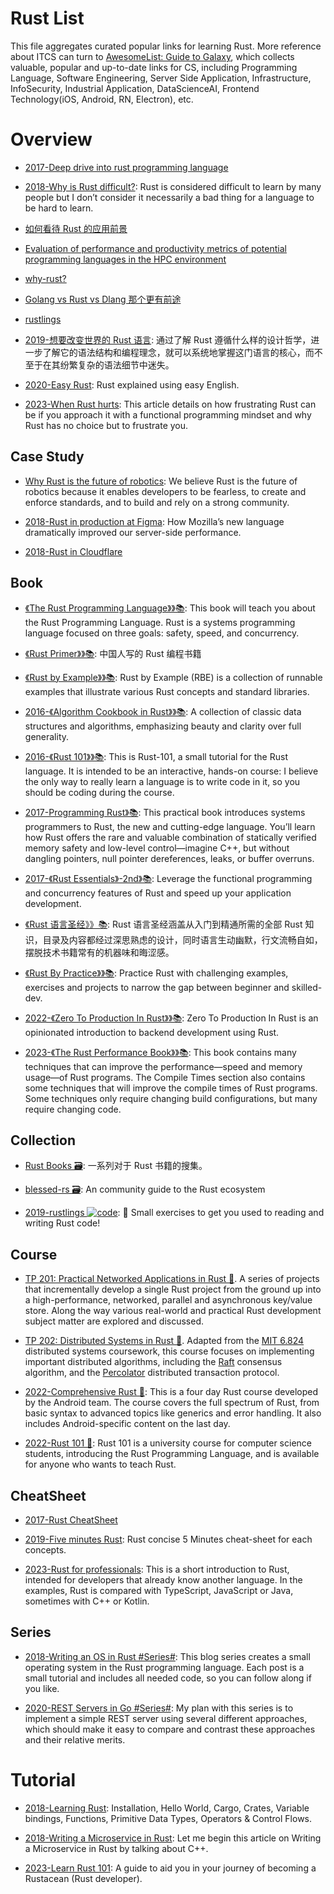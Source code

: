 # Rust List

This file aggregates curated popular links for learning Rust. More reference about ITCS can turn to [AwesomeList: Guide to Galaxy](https://github.com/wx-chevalier/Awesome-Lists), which collects valuable, popular and up-to-date links for CS, including Programming Language, Software Engineering, Server Side Application, Infrastructure, InfoSecurity, Industrial Application, DataScienceAI, Frontend Technology(iOS, Android, RN, Electron), etc.

# Overview

- [2017-Deep drive into rust programming language](https://parg.co/UP1)

- [2018-Why is Rust difficult?](https://vorner.github.io/difficult.html): Rust is considered difficult to learn by many people but I don’t consider it necessarily a bad thing for a language to be hard to learn.

- [如何看待 Rust 的应用前景](http://www.zhihu.com/question/30407715)

- [Evaluation of performance and productivity metrics of potential programming languages in the HPC environment](http://octarineparrot.com/assets/mrfloya-thesis-ba.pdf)

- [why-rust?](http://www.oreilly.com/programming/free/files/why-rust.pdf?hmsr=toutiao.io&utm_medium=toutiao.io&utm_source=toutiao.io)

- [Golang vs Rust vs Dlang 那个更有前途](http://www.zhihu.com/question/27226962)

- [rustlings](https://github.com/carols10cents/rustlings)

- [2019-想要改变世界的 Rust 语言](https://mp.weixin.qq.com/s/lPbag5EbuWPUZOCvObW-yw): 通过了解 Rust 遵循什么样的设计哲学，进一步了解它的语法结构和编程理念，就可以系统地掌握这门语言的核心，而不至于在其纷繁复杂的语法细节中迷失。

- [2020-Easy Rust](https://github.com/Dhghomon/easy_rust): Rust explained using easy English.

- [2023-When Rust hurts](https://mmapped.blog/posts/15-when-rust-hurts.html): This article details on how frustrating Rust can be if you approach it with a functional programming mindset and why Rust has no choice but to frustrate you.

## Case Study

- [Why Rust is the future of robotics](https://parg.co/UVu): We believe Rust is the future of robotics because it enables developers to be fearless, to create and enforce standards, and to build and rely on a strong community.

- [2018-Rust in production at Figma](https://blog.figma.com/rust-in-production-at-figma-e10a0ec31929): How Mozilla’s new language dramatically improved our server-side performance.

- [2018-Rust in Cloudflare](https://parg.co/YA1)

## Book

- [《The Rust Programming Language》》📚](https://doc.rust-lang.org/book/first-edition/README.html): This book will teach you about the Rust Programming Language. Rust is a systems programming language focused on three goals: safety, speed, and concurrency.

- [《Rust Primer》》📚](https://github.com/rustcc/RustPrimer): 中国人写的 Rust 编程书籍

- [《Rust by Example》》📚](https://rustbyexample.com/): Rust by Example (RBE) is a collection of runnable examples that illustrate various Rust concepts and standard libraries.

- [2016-《Algorithm Cookbook in Rust》》📚](https://github.com/EbTech/rust-algorithms): A collection of classic data structures and algorithms, emphasizing beauty and clarity over full generality.

- [2016-《Rust 101》》📚](https://www.ralfj.de/projects/rust-101/main.html): This is Rust-101, a small tutorial for the Rust language. It is intended to be an interactive, hands-on course: I believe the only way to really learn a language is to write code in it, so you should be coding during the course.

- [2017-Programming Rust》📚](https://parg.co/UPe): This practical book introduces systems programmers to Rust, the new and cutting-edge language. You’ll learn how Rust offers the rare and valuable combination of statically verified memory safety and low-level control—imagine C++, but without dangling pointers, null pointer dereferences, leaks, or buffer overruns.

- [2017-《Rust Essentials》-2nd》📚](https://parg.co/UPI): Leverage the functional programming and concurrency features of Rust and speed up your application development.

- [《Rust 语言圣经》》📚](https://course.rs/into-rust.html): Rust 语言圣经涵盖从入门到精通所需的全部 Rust 知识，目录及内容都经过深思熟虑的设计，同时语言生动幽默，行文流畅自如，摆脱技术书籍常有的机器味和晦涩感。

- [《Rust By Practice》》📚](https://github.com/sunface/rust-by-practice): Practice Rust with challenging examples, exercises and projects to narrow the gap between beginner and skilled-dev.

- [2022-《Zero To Production In Rust》》📚](https://github.com/LukeMathWalker/zero-to-production): Zero To Production In Rust is an opinionated introduction to backend development using Rust.

- [2023-《The Rust Performance Book》》📚](https://nnethercote.github.io/perf-book/introduction.html): This book contains many techniques that can improve the performance—speed and memory usage—of Rust programs. The Compile Times section also contains some techniques that will improve the compile times of Rust programs. Some techniques only require changing build configurations, but many require changing code.

## Collection

- [Rust Books 🗃️](https://github.com/sger/RustBooks): 一系列对于 Rust 书籍的搜集。

- [blessed-rs 🗃️](https://github.com/nicoburns/blessed-rs): An community guide to the Rust ecosystem

- [2019-rustlings ![code](https://ng-tech.icu/assets/code.svg)](https://github.com/rust-lang/rustlings): 🦀 Small exercises to get you used to reading and writing Rust code!

## Course

- [TP 201: Practical Networked Applications in Rust 🎥](https://github.com/pingcap/talent-plan). A series of projects that incrementally develop a single Rust project from the ground up into a high-performance, networked, parallel and asynchronous key/value store. Along the way various real-world and practical Rust development subject matter are explored and discussed.

- [TP 202: Distributed Systems in Rust 🎥](https://github.com/pingcap/talent-plan/). Adapted from the [MIT 6.824](http://nil.csail.mit.edu/6.824/2017/index.html) distributed systems coursework, this course focuses on implementing important distributed algorithms, including the [Raft](https://raft.github.io/) consensus algorithm, and the [Percolator](https://storage.googleapis.com/pub-tools-public-publication-data/pdf/36726.pdf) distributed transaction protocol.

- [2022-Comprehensive Rust 🎥](https://google.github.io/comprehensive-rust/welcome.html): This is a four day Rust course developed by the Android team. The course covers the full spectrum of Rust, from basic syntax to advanced topics like generics and error handling. It also includes Android-specific content on the last day.

- [2022-Rust 101 🎥](https://github.com/tweedegolf/101-rs): Rust 101 is a university course for computer science students, introducing the Rust Programming Language, and is available for anyone who wants to teach Rust.

## CheatSheet

- [2017-Rust CheatSheet](http://phaiax.github.io/rust-cheatsheet/)

- [2019-Five minutes Rust](https://github.com/ankur-anand/five-min-rust): Rust concise 5 Minutes cheat-sheet for each concepts.

- [2023-Rust for professionals](https://overexact.com/rust-for-professionals/): This is a short introduction to Rust, intended for developers that already know another language. In the examples, Rust is compared with TypeScript, JavaScript or Java, sometimes with C++ or Kotlin.

## Series

- [2018-Writing an OS in Rust #Series#](https://os.phil-opp.com/): This blog series creates a small operating system in the Rust programming language. Each post is a small tutorial and includes all needed code, so you can follow along if you like.

- [2020-REST Servers in Go #Series#](https://eli.thegreenplace.net/2021/rest-servers-in-go-part-1-standard-library/): My plan with this series is to implement a simple REST server using several different approaches, which should make it easy to compare and contrast these approaches and their relative merits.

# Tutorial

- [2018-Learning Rust](https://learning-rust.github.io/): Installation, Hello World, Cargo, Crates, Variable bindings, Functions, Primitive Data Types, Operators & Control Flows.

- [2018-Writing a Microservice in Rust](http://www.goldsborough.me/rust/web/tutorial/2018/01/20/17-01-11-writing_a_microservice_in_rust/): Let me begin this article on Writing a Microservice in Rust by talking about C++.

- [2023-Learn Rust 101](https://github.com/plabayo/learn-rust-101): A guide to aid you in your journey of becoming a Rustacean (Rust developer).
